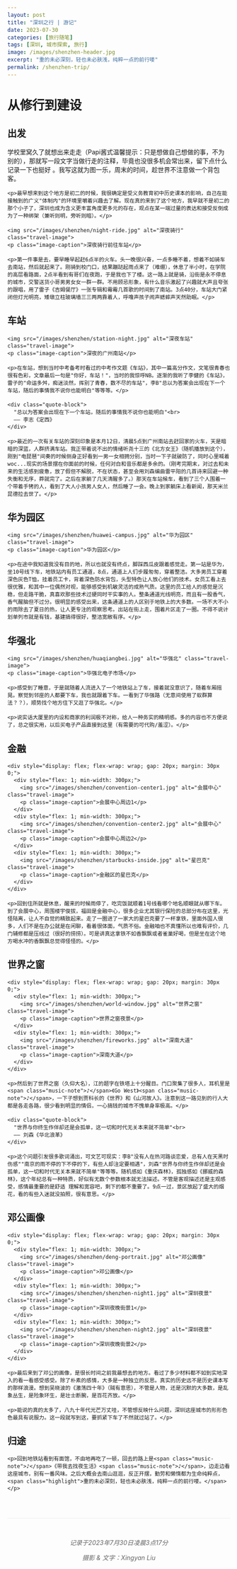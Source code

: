 ```yaml
---
layout: post
title: "深圳之行 | 游记"
date: 2023-07-30
categories: [旅行随笔]
tags: [深圳, 城市探索, 旅行]
image: /images/shenzhen-header.jpg
excerpt: "重的未必深刻，轻也未必肤浅，纯粹一点的前行喽"
permalink: /shenzhen-trip/  
---
```


<div class="travel-container">
  <div class="travel-header">
    <h1 class="travel-title">从修行到建设</h1>
  </div>
  
  <div class="travel-section">
    <h2 class="section-title">出发</h2>
    <p>学校里窝久了就想出来走走（Papi酱式温馨提示：只是想做自己想做的事，不为别的），那就写一段文字当做行走的注释，毕竟也没很多机会常出来，留下点什么记录一下也挺好 。我写这就为图一乐，周末的时间，趁世界不注意做一个背包客。</p>
    
    <p>最早想来到这个地方是初二的时候，我很确定是受义务教育初中历史课本的影响，自己在能接触到的广义"体制内"的环境里嚼着兴趣去了解。现在真的来到了这个地方，我早就不是初二的那个小子了，深圳也成为含义更丰富角度更多元的存在，观点在某一端过量的表达和接受反倒成为了一种绑架（兼听则明，旁听则暗）。</p>
    
    <img src="/images/shenzhen/night-ride.jpg" alt="深夜骑行" class="travel-image">
    <p class="image-caption">深夜骑行前往车站</p>
    
    <p>第一件事是去，要早睡早起赶6点半的火车。头一晚很兴奋，一点多睡不着，想着不如骑车去南站，然后就起来了。刚骑到校门口，结果蹦跶起雨点来了（难绷），休息了半小时，在学院的高层看路面，2点半看到有哥们在夜跑，于是我也下了楼。这一路上就是骑，沿街是永不停息的城市，交警送货小哥男男女女一群一群。不用顾忌形象，有什么音乐激起了兴趣就大声且夸张的跟唱，用了雷子《吉姆餐厅》一张专辑和霉霉几首歌的时间到了南站。3点40分，车站大门紧闭但灯光明亮，矮墩立柱玻璃墙三三两两靠着人，呼噜声孩子闹声蟋蟀声天然助眠。</p>
  </div>
  
  <div class="travel-section">
    <h2 class="section-title">车站</h2>
    
    <img src="/images/shenzhen/station-night.jpg" alt="深夜车站" class="travel-image">
    <p class="image-caption">深夜的广州南站</p>
    
    <p>在车站，想到当时中考备考时看过的中考作文题《车站》，其中一篇高分作文，文笔很青春也很有色彩，文章最后一句是"你好，车站！"，当时的我惊呼NB。逐渐的我听了李健的《车站》，雷子的"命运多舛，痴迷淡然，挥别了青春，数不尽的车站"，李B"总以为答案会出现在下一个车站，随后的事情我不说你也能明白"等等等。</p>
    
    <div class="quote-block">
      "总以为答案会出现在下一个车站，随后的事情我不说你也能明白"<br>
      —— 李志《定西》
    </div>
    
    <p>最近的一次有关车站的深刻印象是本月12日，清晨5点到广州南站去赶回家的火车，天是暗暗的深蓝，人群挤满车站。我正带着说不出的情绪听尧十三的《北方女王》（随机播放到这个），刚到"电琵琶"间奏的时候侧身正好看到一男一女相拥分别，当时一下子就破防了，同时心里喊着woc...现实的场景摆在你面前的时候，任何对白和音乐都是多余的。（刚考完期末，对过去和未来的生活感到疲惫，放了假但不解脱，不在状态，甚至会用刘森编曲雷平阳的几首诗来回避一种失衡和无序，莽就完了。之后在家躺了几天清醒多了。）那天在车站候车，看到了三个人围着一个带着手铐的人，看到了大人小孩男人女人，然后睡了一会。晚上到家躺床上看新闻，那天米兰昆德拉去世了。</p>
  </div>
  
  <div class="travel-section">
    <h2 class="section-title">华为园区</h2>


    <img src="/images/shenzhen/huawei-campus.jpg" alt="华为园区" class="travel-image">
    <p class="image-caption">华为园区</p>
    
    <p>在途中我知道我没有目的地，所以也就没有终点，脚踩西瓜皮跟着感觉走。第一站是华为，坐10号线下车，地铁站内有员工通道，8点，通道上人们步履匆匆，穿着整洁。大多男员工穿着深色灰色T恤，挂着员工卡，背着深色防水背包，头型特色让人放心他们的技术。女员工看上去很优雅，和其中一位偶然对视，能够感受到机敏灵活的成熟气质。这里的员工给人的感觉是沉稳，但走路干脆，真喜欢那些技术过硬同时干实事的人。整条通道光线明亮，而且有一股香气，香气醒脑但不过分。很明显的感受出来，这条通道上的人区别于地铁上的大多数。一场不大不小的雨除去了夏日的热，让人更专注的观察思考。出站在街上走，围着片区走了一圈。不得不说计划单列市就是有钱，基建搞得很好，整洁宽敞有序。</p>
  </div>
  
  <div class="travel-section">
    <h2 class="section-title">华强北</h2>
    
    <img src="/images/shenzhen/huaqiangbei.jpg" alt="华强北" class="travel-image">
    <p class="image-caption">华强北电子市场</p>
    
    <p>感受到了睡意，于是就随着人流进入了一个地铁站上了车，接着就没意识了，随着车厢摇晃。察觉到邻座的人都要下车，我也就跟着下车。一看到了华强路（无意间使用了蚁群算法？？），顺势找个地方住下又逛了华强北。</p>
    
    <p>说实话大厦里的内设和商家的利润极不对称，给人一种务实的精明感。多的内容也不方便说了，总之很实用，以后买电子产品直接到这里（有需要的可代购/羞涩）。</p>
  </div>
  
  <div class="travel-section">
    <h2 class="section-title">金融</h2>
    
    <div style="display: flex; flex-wrap: wrap; gap: 20px; margin: 30px 0;">
      <div style="flex: 1; min-width: 300px;">
        <img src="/images/shenzhen/convention-center1.jpg" alt="会展中心" class="travel-image">
        <p class="image-caption">会展中心周边1</p>
      </div>
      <div style="flex: 1; min-width: 300px;">
        <img src="/images/shenzhen/convention-center2.jpg" alt="会展中心" class="travel-image">
        <p class="image-caption">会展中心周边2</p>
      </div>      
      <div style="flex: 1; min-width: 300px;">
        <img src="/images/shenzhen/starbucks-inside.jpg" alt="星巴克" class="travel-image">
        <p class="image-caption">金融区的星巴克</p>
      </div>
    </div>
    
    <p>回到住所就是休息，醒来的时候雨停了，吃完饭就顺着1号线看哪个地名顺眼就从哪下车。到了会展中心，周围楼宇俊拔，福田是金融中心，很多企业尤其银行保险的总部分布在这里，光怪陆离，让人不自觉的精致起来。走了一圈进了一家大的星巴克要了一杯拿铁，里面外国人很多，人们不是在办公就是在闲聊，看着很体面，气质不俗。金融咱也不真懂所以也难有评价，几门辅修都是压线过（很好的捞捞）。可是讲真这拿铁不如香飘飘或者雀巢好喝，但是坐在这个地方喝水冲的香飘飘总觉得怪怪的。</p>
  </div>
  
  <div class="travel-section">
    <h2 class="section-title">世界之窗</h2>
    
    <div style="display: flex; flex-wrap: wrap; gap: 20px; margin: 30px 0;">
      <div style="flex: 1; min-width: 300px;">
        <img src="/images/shenzhen/world-window.jpg" alt="世界之窗" class="travel-image">
        <p class="image-caption">世界之窗夜景</p>
      </div>
      <div style="flex: 1; min-width: 300px;">
        <img src="/images/shenzhen/fireworks.jpg" alt="深南大道" class="travel-image">
        <p class="image-caption">深南大道</p>
      </div>
    </div>
    
    <p>然后到了世界之窗（久仰大名），江的题字在铁塔上十分醒目。门口聚集了很多人，耳机里是<span class="music-note">♪</span>《Go West》<span class="music-note">♪</span>，一下子想到贾科长的《世界》和《山河故人》。注意到这一路见到的行人大都是各走各路，很少看到明显的情侣，一心搞钱的城市不愧单身率极高。</p>
    
    <div class="quote-block">
      "世界与你终生作伴却还是会孤单，这一切和时代无关本来就不简单"<br>
      —— 刘森《华北浪革》
    </div>
    
    <p>这个问题引发很多歌词涌出，可文艺可现实：李B"没有人在热河路谈恋爱，总有人在天黑时伤感""南京的雨不停的下不停的下，有些人却注定要相遇"，刘森"世界与你终生作伴却还是会孤单，这一切和时代无关本来就不简单"等等等。随机感如《重庆森林》，孤独感如《挪威的森林》，这个年纪总有一种特质，好似有无数个参数根本就无法描述。不管是客观描述还是主观感受，感情最重要的是舒适 理解和宽容吧，剩下的都不重要了。9点一过，景区放起了盛大的烟花，看的有些入迷就没拍照，很有意思。</p>
  </div>
  
  <div class="travel-section">
    <h2 class="section-title">邓公画像</h2>
    
    <div style="display: flex; flex-wrap: wrap; gap: 20px; margin: 30px 0;">
      <div style="flex: 1; min-width: 300px;">
        <img src="/images/shenzhen/deng-portrait.jpg" alt="邓公画像" class="travel-image">
        <p class="image-caption">邓公画像</p>
      </div>
      <div style="flex: 1; min-width: 300px;">
        <img src="/images/shenzhen/shenzhen-night1.jpg" alt="深圳夜景" class="travel-image">
        <p class="image-caption">深圳夜晚街景1</p>
      </div>
      <div style="flex: 1; min-width: 300px;">
        <img src="/images/shenzhen/shenzhen-night2.jpg" alt="深圳夜景" class="travel-image">
        <p class="image-caption">深圳夜晚街景2</p>
      </div>      
    </div>
    
    <p>最后来到了邓公的画像，是很长时间之前我最想去的地方。看过了多少材料都不如到实地深入的看一看感受感受。除了朴素的感情，大多是一种独立的反思。真实的历史远不是历史课本写的那样浪漫。想到吴晓波的《激荡四十年》（贼有意思），不管是人物，还是沉默的大多数，是乱象丛生，是险象环生，是壮士断腕，是百花齐放。</p>
    
    <p>能说的真的太多了，八九十年代光芒万丈哇，不管想反映什么问题，深圳这座城市的形形色色最具有说服力。这一段就写到这，要抓紧下车了不然就过站了。</p>
  </div>
  
  <div class="travel-section">
    <h2 class="section-title">归途</h2>
    
    <p>回到地铁站看到有面馆，不由地再吃了一顿，回去的路上是<span class="music-note">♪</span>《带我去找夜生活》<span class="music-note">♪</span>，边走边看这座城市，别有一番风味。之后大概会去南山逛逛，反正开摆，勤劳和懒惰都为生命纯粹点，<span class="highlight">重的未必深刻，轻也未必肤浅，纯粹一点的前行喽。</span></p>
  </div>
  
  <div style="text-align: center; margin-top: 60px; padding-top: 30px; border-top: 1px solid #eee; font-style: italic; color: #666;">
    <p>记录于2023年7月30日凌晨3点17分</p>
    <p>摄影 & 文字：Xingyan Liu</p>
  </div>
</div>
